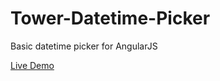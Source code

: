 # Tower-Datetime-Picker
Basic datetime picker for AngularJS

[Live Demo](https://rawgit.com/StrutTower/Tower-Datetime-Picker/1.1.1/demo/index.html)
